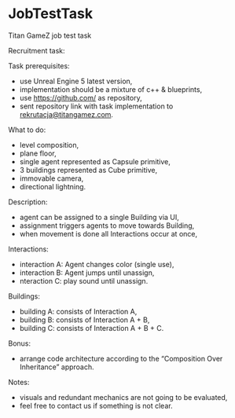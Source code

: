 # JobTestTask
Titan GameZ job test task

Recruitment task:

Task prerequisites:
- use Unreal Engine 5 latest version,
- implementation should be a mixture of c++ & blueprints,
- use https://github.com/ as repository,
- sent repository link with task implementation to rekrutacja@titangamez.com.

What to do:
- level composition,
- plane floor,
- single agent represented as Capsule primitive,
- 3 buildings represented as Cube primitive,
- immovable camera,
- directional lightning.

Description:
- agent can be assigned to a single Building via UI,
- assignment triggers agents to move towards Building,
- when movement is done all Interactions occur at once,

Interactions:
- interaction A: Agent changes color (single use),
- interaction B: Agent jumps until unassign,
- nteraction C: play sound until unassign.

Buildings:
- building A: consists of Interaction A,
- building B: consists of Interaction A + B,
- building C: consists of Interaction A + B + C.

Bonus:
- arrange code architecture according to the “Composition Over Inheritance” approach.

Notes:
- visuals and redundant mechanics are not going to be evaluated,
- feel free to contact us if something is not clear.
